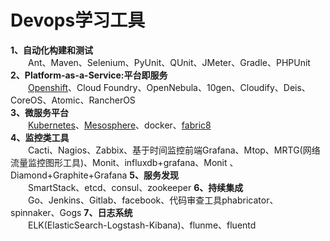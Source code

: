 # Devops学习工具
**1、自动化构建和测试**  
&emsp;&emsp;Ant、Maven、Selenium、PyUnit、QUnit、JMeter、Gradle、PHPUnit  
**2、Platform-as-a-Service:平台即服务**  
&emsp;&emsp;[Openshift](https://developers.openshift.com/getting-started/index.html)、Cloud Foundry、OpenNebula、10gen、Cloudify、Deis、CoreOS、Atomic、RancherOS  
**3、微服务平台**  
&emsp;&emsp;[Kubernetes](http://kubernetes.io/docs/)、[Mesosphere](https://docs.mesosphere.com/)、docker、[fabric8](https://fabric8.io/)  
**4、监控类工具**  
&emsp;&emsp;Cacti、Nagios、Zabbix、基于时间监控前端Grafana、Mtop、MRTG(网络流量监控图形工具)、Monit、influxdb+grafana、Monit 、Diamond+Graphite+Grafana
**5、服务发现**  
&emsp;&emsp;SmartStack、etcd、consul、zookeeper
**6、持续集成**  
&emsp;&emsp;Go、Jenkins、Gitlab、facebook、代码审查工具phabricator、spinnaker、Gogs
**7、日志系统**  
&emsp;&emsp;ELK(ElasticSearch-Logstash-Kibana)、flunme、fluentd
